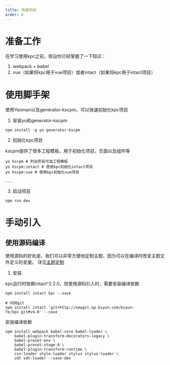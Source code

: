 ```yaml
---
title: 快速开始
order: 0
---
```


# 准备工作

在学习使用kpc之前，假设你已经掌握了一下知识：

1. webpack + babel
2. vue（如果将kpc用于vue项目）或者intact（如果将kpc用于intact项目）

# 使用脚手架

使用Yeoman以及generator-kscpm，可以快速初始化kpc项目

1. 安装yo和generator-kscpm

```shell
npm install -g yo generator-kscpm
```

2. 初始化kpc项目

kscpm提供了很多工程模板，用于初始化项目，页面以及组件等

```shell
yo kscpm # 列出所有可选工程模板
yo kscpm:intact # 使用kpc初始化intact项目
yo kscpm:vue # 使用kpc初始化vue项目

...
```

3. 启动项目

```shell
npm run dev
```

# 手动引入

## 使用源码编译

使用源码的好处是，我们可以非常方便地定制主题，因为可以在编译时改变主题文件定义的变量。
详见[主题定制]()

1. 安装

kpc运行时依赖intact^2.2.0，但使用源码引入时，需要安装编译依赖

```shell
npm install intact kpc --save

# 内网git
npm install intact 'git+http://newgit.op.ksyun.com/ksyun-fe/kpc.git#v4.0' --save
```

安装编译依赖

```shell
npm install webpack babel-core babel-loader \
    babel-plugin-transform-decorators-legacy \
    babel-preset-env \
    babel-preset-stage-0 \
    babel-plugin-transform-runtime \
    css-loader style-loader stylus stylus-loader \
    vdt vdt-loader --save-dev
```
